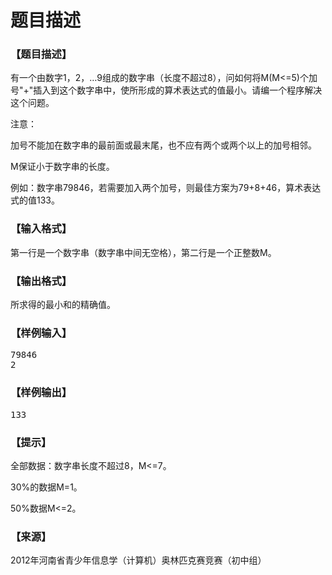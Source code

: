 # 题目描述


<h3>
【题目描述】
</h3>
<p>
有一个由数字1，2，…9组成的数字串（长度不超过8），问如何将M(M&lt;=5)个加号&#34;+&#34;插入到这个数字串中，使所形成的算术表达式的值最小。请编一个程序解决这个问题。
</p>
<p>
注意：
</p>
<p>
加号不能加在数字串的最前面或最末尾，也不应有两个或两个以上的加号相邻。
</p>
<p>
M保证小于数字串的长度。
</p>
<p>
例如：数字串79846，若需要加入两个加号，则最佳方案为79+8+46，算术表达式的值133。
</p>
<h3>
【输入格式】
</h3>
<p>
第一行是一个数字串（数字串中间无空格），第二行是一个正整数M。
</p>
<h3>
【输出格式】
</h3>
<p>
所求得的最小和的精确值。
</p>
<h3>
【样例输入】
</h3>
<pre>79846
2
</pre>
<h3>
【样例输出】
</h3>
<pre>133</pre>
<h3>
【提示】
</h3>
<p>
全部数据：数字串长度不超过8，M&lt;=7。
</p>
<p>
30%的数据M=1。
</p>
<p>
50%数据M&lt;=2。
</p>
<h3>
【来源】
</h3>
<p>
2012年河南省青少年信息学（计算机）奥林匹克赛竞赛（初中组）
</p>
